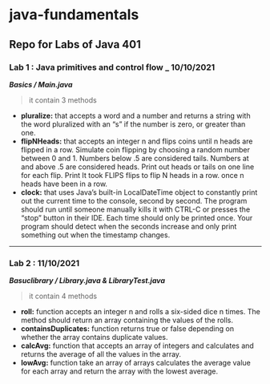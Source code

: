 





# java-fundamentals

## Repo for Labs of Java 401
### Lab 1 :  **Java primitives and control flow** _ 10/10/2021

***Basics / Main.java***

> it contain 3 methods

* **pluralize:**  that accepts a word and a number and returns a string with the word pluralized with an “s” if the number is zero, or greater than one.
* **flipNHeads:** that accepts an integer n and flips coins until n heads are flipped in a row. Simulate coin flipping by choosing a random number between 0 and 1. Numbers below .5 are considered tails. Numbers at and above .5 are considered heads. Print out heads or tails on one line for each flip. Print It took FLIPS flips to flip N heads in a row. once n heads have been in a row.
* **clock:** that uses Java’s built-in LocalDateTime object to constantly print out the current time to the console, second by second. The program should run until someone manually kills it with CTRL-C or presses the “stop” button in their IDE. Each time should only be printed once. Your program should detect when the seconds increase and only print something out when the timestamp changes.

-------

### Lab 2 : 11/10/2021


***Basuclibrary / Library.java & LibraryTest.java***

> it contain 4 methods

* **roll:**  function accepts an integer n and rolls a six-sided dice n times.
  The method should return an array containing the values of the rolls.
* **containsDuplicates:** function returns true or false
  depending on whether the array contains duplicate values.
* **calcAvg:** function that accepts an array of integers
  and calculates and returns the average of all the values in the array.
* **lowAvg:** function take an array of arrays calculates the average value for each
  array and return the array with the lowest average.
